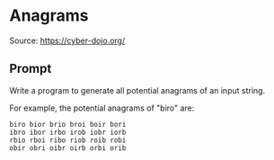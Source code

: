# Anagrams

Source: https://cyber-dojo.org/

## Prompt

Write a program to generate all potential anagrams of an input string.

For example, the potential anagrams of "biro" are:

    biro bior brio broi boir bori
    ibro ibor irbo irob iobr iorb
    rbio rboi ribo riob roib robi
    obir obri oibr oirb orbi orib
